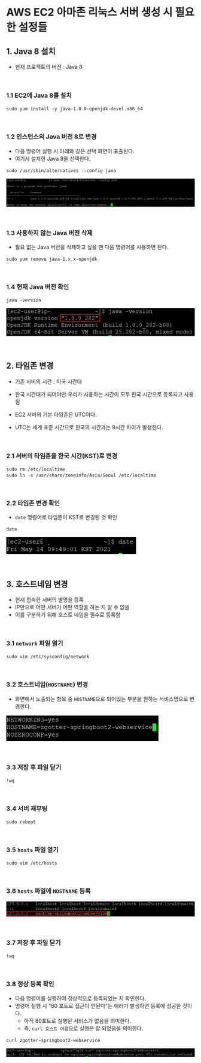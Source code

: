 # AWS EC2 아마존 리눅스 서버 생성 시 필요한 설정들

## 1. Java 8 설치

- 현재 프로젝트의 버전 : Java 8

<br>

### 1.1 EC2에 Java 8를 설치

```
sudo yum install -y java-1.8.0-openjdk-devel.x86_64
```

<br>

### 1.2 인스턴스의 Java 버전 8로 변경

- 다음 명령어 실행 시 아래와 같은 선택 화면이 표출된다.
- 여기서 설치한 Java 8을 선택한다.

```
sudo /usr/sbin/alternatives --config java
```

![Java 버전 선택](./img/ec2_settings_001.jpg)

<br>

### 1.3 사용하지 않는 Java 버전 삭제

- 필요 없는 Java 버전을 삭제하고 싶을 땐 다음 명령어를 사용하면 된다.

```
sudo yum remove java-1.x.x-openjdk
```

<br>

### 1.4 현재 Java 버전 확인

```
java -version
```

![Java 버전 확인](./img/ec2_settings_002.jpg)

<br>

## 2. 타임존 변경

- 기존 서버의 시간 : 미국 시간대
- 한국 시간대가 되어야만 우리가 사용하는 시간이 모두 한국 시간으로 등록되고 사용됨  
  
  
- EC2 서버의 기본 타임존은 UTC이다.
- UTC는 세계 표준 시간으로 한국의 시간과는 9시간 차이가 발생한다.

<br>

### 2.1 서버의 타임존을 한국 시간(KST)로 변경

```
sudo rm /etc/localtime
sudo ln -s /usr/share/zoneinfo/Asia/Seoul /etc/localtime
```

<br>

### 2.2 타임존 변경 확인

- `date` 명령어로 타임존이 KST로 변경된 것 확인

```
date
```

![타임존 확인](./img/ec2_settings_003.jpg)


<br>

## 3. 호스트네임 변경

- 현재 접속한 서버의 별명을 등록
- IP만으로 어떤 서버가 어떤 역할을 하는 지 알 수 없음
- 이를 구분하기 위해 호스트 네임을 필수로 등록함

<br>

### 3.1 `network` 파일 열기

```
sudo vim /etc/sysconfig/network
```

<br>

### 3.2 호스트네임(`HOSTNAME`) 변경

- 화면에서 노출되는 항목 중 `HOSTNAME`으로 되어있는 부분을 원하는 서비스명으로 변경한다.

![network 파일에 HOSTNAME 등록](./img/ec2_settings_004.jpg)

<br>

### 3.3 저장 후 파일 닫기

```
!wq
```

<br>

### 3.4 서버 재부팅

```
sudo reboot
```

<br>

### 3.5 `hosts` 파일 열기

```
sudo vim /etc/hosts
```

<br>

### 3.6 `hosts` 파일에 `HOSTNAME` 등록

![hosts 파일에 HOSTNAME 등록](./img/ec2_settings_005.jpg)

<br>

### 3.7 저장 후 파일 닫기

```
!wq
```

<br>

### 3.8 정상 등록 확인

- 다음 명령어를 실행하여 정상적으로 등록되었는 지 확인한다.
- 명령어 실행 시 "80 포트로 접근이 안된다"는 에러가 발생하면 등록에 성공한 것이다.
  - 아직 80포트로 실행된 서비스가 없음을 의미한다.
  - 즉, `curl 호스트 이름`으로 실행은 잘 되었음을 의미한다. 

```
curl zgotter-springboot2-webservice
```

![정상 등록 확인](./img/ec2_settings_006.jpg)